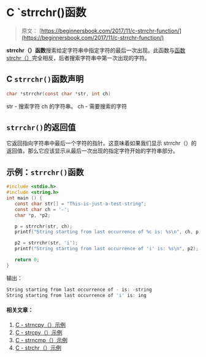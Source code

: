 # C `strrchr()函数

> 原文： [https://beginnersbook.com/2017/11/c-strrchr-function/](https://beginnersbook.com/2017/11/c-strrchr-function/)

**strrchr（）函数**搜索给定字符串中指定字符的最后一次出现。此函数与[函数 strchr（）](https://beginnersbook.com/2017/11/c-strchr-function/)完全相反，后者搜索字符串中第一次出现的字符。

## C `strrchr()`函数声明

```c
char *strrchr(const char *str, int ch)
```

str - 搜索字符 ch 的字符串。
ch - 需要搜索的字符

## `strrchr()`的返回值

它返回指向字符串中最后一个字符的指针。这意味着如果我们显示 strrchr（）的返回值，那么它应该显示从最后一次出现的指定字符开始的字符串部分。

## 示例：`strrchr()`函数

```c
#include <stdio.h>
#include <string.h>
int main () {
   const char str[] = "This-is-just-a-test-string"; 
   const char ch = '-'; 
   char *p, *p2;

   p = strrchr(str, ch); 
   printf("String starting from last occurrence of %c is: %s\n", ch, p);

   p2 = strrchr(str, 'i'); 
   printf("String starting from last occurrence of 'i' is: %s\n", p2);

   return 0;
}
```

输出：

```c
String starting from last occurrence of - is: -string
String starting from last occurrence of 'i' is: ing
```

#### 相关文章：

1.  [C - strncpy（）示例](https://beginnersbook.com/2017/11/c-strncpy-function/)
2.  [C - strcpy（）示例](https://beginnersbook.com/2017/11/c-strcpy-function/)
3.  [C - strncmp（）示例](https://beginnersbook.com/2017/11/c-strncmp-function/)
4.  [C - strchr（）示例](https://beginnersbook.com/2017/11/c-strchr-function/)